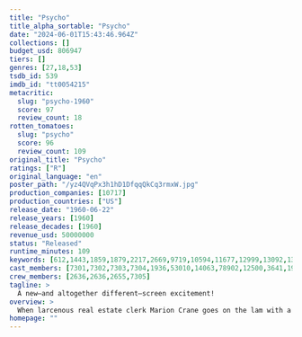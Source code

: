 ```yaml
---
title: "Psycho"
title_alpha_sortable: "Psycho"
date: "2024-06-01T15:43:46.964Z"
collections: []
budget_usd: 806947
tiers: []
genres: [27,18,53]
tsdb_id: 539
imdb_id: "tt0054215"
metacritic:
  slug: "psycho-1960"
  score: 97
  review_count: 18
rotten_tomatoes:
  slug: "psycho"
  score: 96
  review_count: 109
original_title: "Psycho"
ratings: ["R"]
original_language: "en"
poster_path: "/yz4QVqPx3h1hD1DfqqQkCq3rmxW.jpg"
production_companies: [10717]
production_countries: ["US"]
release_date: "1960-06-22"
release_years: [1960]
release_decades: [1960]
revenue_usd: 50000000
status: "Released"
runtime_minutes: 109
keywords: [612,1443,1859,1879,2217,2669,9719,10594,11677,12999,13092,13112,14604,41329,155790,156091,233450]
cast_members: [7301,7302,7303,7304,1936,53010,14063,78902,12500,3641,19781,19111,45525,2636,7520]
crew_members: [2636,2636,2655,7305]
tagline: >
  A new—and altogether different—screen excitement!
overview: >
  When larcenous real estate clerk Marion Crane goes on the lam with a wad of cash and hopes of starting a new life, she ends up at the notorious Bates Motel, where manager Norman Bates cares for his housebound mother.
homepage: ""
---
```

